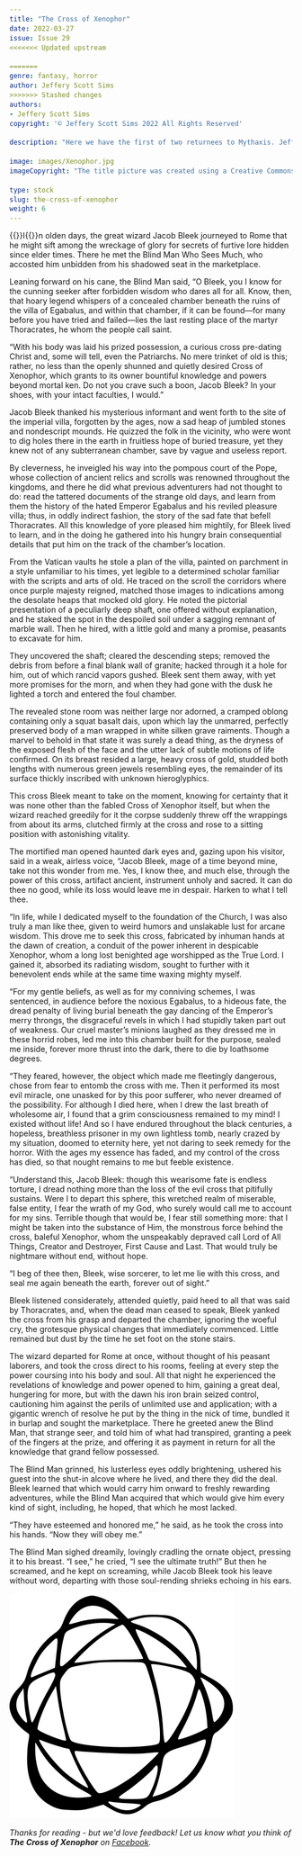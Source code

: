 ```yaml
---
title: "The Cross of Xenophor"
date: 2022-03-27
issue: Issue 29
<<<<<<< Updated upstream

=======
genre: fantasy, horror
author: Jeffery Scott Sims
>>>>>>> Stashed changes
authors:
- Jeffery Scott Sims
copyright: '© Jeffery Scott Sims 2022 All Rights Reserved'

description: "Here we have the first of two returnees to Mythaxis. Jeffery Scott Sims graced i23 with an entertaining blend of the noirish detective and Lovecraftian occult. This time he offers something shorter, but no less sinister: another yarn of seekers after esoteric knowledge not meant for human ken, once again delivered in a classic style."

image: images/Xenophor.jpg
imageCopyright: "The title picture was created using a Creative Commons image courtesy of [ntnvnc](https://pixabay.com/photos/art-desktop-spiral-nature-pattern-3257095/) - many thanks."

type: stock
slug: the-cross-of-xenophor
weight: 6
---
```


{{<glyph>}}I{{</glyph>}}n olden days, the great wizard Jacob Bleek journeyed to Rome that he might sift among the wreckage of glory for secrets of furtive lore hidden since elder times. There he met the Blind Man Who Sees Much, who accosted him unbidden from his shadowed seat in the marketplace.

Leaning forward on his cane, the Blind Man said, “O Bleek, you I know for the cunning seeker after forbidden wisdom who dares all for all. Know, then, that hoary legend whispers of a concealed chamber beneath the ruins of the villa of Egabalus, and within that chamber, if it can be found—for many before you have tried and failed—lies the last resting place of the martyr Thoracrates, he whom the people call saint.

“With his body was laid his prized possession, a curious cross pre-dating Christ and, some will tell, even the Patriarchs. No mere trinket of old is this; rather, no less than the openly shunned and quietly desired Cross of Xenophor, which grants to its owner bountiful knowledge and powers beyond mortal ken. Do not you crave such a boon, Jacob Bleek? In your shoes, with your intact faculties, I would.”

Jacob Bleek thanked his mysterious informant and went forth to the site of the imperial villa, forgotten by the ages, now a sad heap of jumbled stones and nondescript mounds. He quizzed the folk in the vicinity, who were wont to dig holes there in the earth in fruitless hope of buried treasure, yet they knew not of any subterranean chamber, save by vague and useless report.

By cleverness, he inveigled his way into the pompous court of the Pope, whose collection of ancient relics and scrolls was renowned throughout the kingdoms, and there he did what previous adventurers had not thought to do: read the tattered documents of the strange old days, and learn from them the history of the hated Emperor Egabalus and his reviled pleasure villa; thus, in oddly indirect fashion, the story of the sad fate that befell Thoracrates. All this knowledge of yore pleased him mightily, for Bleek lived to learn, and in the doing he gathered into his hungry brain consequential details that put him on the track of the chamber’s location.

From the Vatican vaults he stole a plan of the villa, painted on parchment in a style unfamiliar to his times, yet legible to a determined scholar familiar with the scripts and arts of old. He traced on the scroll the corridors where once purple majesty reigned, matched those images to indications among the desolate heaps that mocked old glory. He noted the pictorial presentation of a peculiarly deep shaft, one offered without explanation, and he staked the spot in the despoiled soil under a sagging remnant of marble wall. Then he hired, with a little gold and many a promise, peasants to excavate for him.

They uncovered the shaft; cleared the descending steps; removed the debris from before a final blank wall of granite; hacked through it a hole for him, out of which rancid vapors gushed. Bleek sent them away, with yet more promises for the morn, and when they had gone with the dusk he lighted a torch and entered the foul chamber.

The revealed stone room was neither large nor adorned, a cramped oblong containing only a squat basalt dais, upon which lay the unmarred, perfectly preserved body of a man wrapped in white silken grave raiments. Though a marvel to behold in that state it was surely a dead thing, as the dryness of the exposed flesh of the face and the utter lack of subtle motions of life confirmed. On its breast resided a large, heavy cross of gold, studded both lengths with numerous green jewels resembling eyes, the remainder of its surface thickly inscribed with unknown hieroglyphics.

This cross Bleek meant to take on the moment, knowing for certainty that it was none other than the fabled Cross of Xenophor itself, but when the wizard reached greedily for it the corpse suddenly threw off the wrappings from about its arms, clutched firmly at the cross and rose to a sitting position with astonishing vitality.

The mortified man opened haunted dark eyes and, gazing upon his visitor, said in a weak, airless voice, “Jacob Bleek, mage of a time beyond mine, take not this wonder from me. Yes, I know thee, and much else, through the power of this cross, artifact ancient, instrument unholy and sacred. It can do thee no good, while its loss would leave me in despair. Harken to what I tell thee.

“In life, while I dedicated myself to the foundation of the Church, I was also truly a man like thee, given to weird humors and unslakable lust for arcane wisdom. This drove me to seek this cross, fabricated by inhuman hands at the dawn of creation, a conduit of the power inherent in despicable Xenophor, whom a long lost benighted age worshipped as the True Lord. I gained it, absorbed its radiating wisdom, sought to further with it benevolent ends while at the same time waxing mighty myself.

“For my gentle beliefs, as well as for my conniving schemes, I was sentenced, in audience before the noxious Egabalus, to a hideous fate, the dread penalty of living burial beneath the gay dancing of the Emperor’s merry throngs, the disgraceful revels in which I had stupidly taken part out of weakness. Our cruel master’s minions laughed as they dressed me in these horrid robes, led me into this chamber built for the purpose, sealed me inside, forever more thrust into the dark, there to die by loathsome degrees.

“They feared, however, the object which made me fleetingly dangerous, chose from fear to entomb the cross with me. Then it performed its most evil miracle, one unasked for by this poor sufferer, who never dreamed of the possibility. For although I died here, when I drew the last breath of wholesome air, I found that a grim consciousness remained to my mind! I existed without life! And so I have endured throughout the black centuries, a hopeless, breathless prisoner in my own lightless tomb, nearly crazed by my situation, doomed to eternity here, yet not daring to seek remedy for the horror. With the ages my essence has faded, and my control of the cross has died, so that nought remains to me but feeble existence.

“Understand this, Jacob Bleek: though this wearisome fate is endless torture, I dread nothing more than the loss of the evil cross that pitifully sustains. Were I to depart this sphere, this wretched realm of miserable, false entity, I fear the wrath of my God, who surely would call me to account for my sins. Terrible though that would be, I fear still something more: that I might be taken into the substance of Him, the monstrous force behind the cross, baleful Xenophor, whom the unspeakably depraved call Lord of All Things, Creator and Destroyer, First Cause and Last. That would truly be nightmare without end, without hope.

“I beg of thee then, Bleek, wise sorcerer, to let me lie with this cross, and seal me again beneath the earth, forever out of sight.”

Bleek listened considerately, attended quietly, paid heed to all that was said by Thoracrates, and, when the dead man ceased to speak, Bleek yanked the cross from his grasp and departed the chamber, ignoring the woeful cry, the grotesque physical changes that immediately commenced. Little remained but dust by the time he set foot on the stone stairs.

The wizard departed for Rome at once, without thought of his peasant laborers, and took the cross direct to his rooms, feeling at every step the power coursing into his body and soul. All that night he experienced the revelations of knowledge and power opened to him, gaining a great deal, hungering for more, but with the dawn his iron brain seized control, cautioning him against the perils of unlimited use and application; with a gigantic wrench of resolve he put by the thing in the nick of time, bundled it in burlap and sought the marketplace. There he greeted anew the Blind Man, that strange seer, and told him of what had transpired, granting a peek of the fingers at the prize, and offering it as payment in return for all the knowledge that grand fellow possessed.

The Blind Man grinned, his lusterless eyes oddly brightening, ushered his guest into the shut-in alcove where he lived, and there they did the deal. Bleek learned that which would carry him onward to freshly rewarding adventures, while the Blind Man acquired that which would give him every kind of sight, including, he hoped, that which he most lacked.

“They have esteemed and honored me,” he said, as he took the cross into his hands. “Now they will obey me.”

The Blind Man sighed dreamily, lovingly cradling the ornate object, pressing it to his breast. “I see,” he cried, “I see the ultimate truth!” But then he screamed, and he kept on screaming, while Jacob Bleek took his leave without word, departing with those soul-rending shrieks echoing in his ears.

![Orbit-lrg](images/Orbit.svg)

*Thanks for reading - but we'd love feedback! Let us know what you think of **The Cross of Xenophor** on [Facebook](https://www.facebook.com/MythaxisMagazine/posts/451933026727695).*
